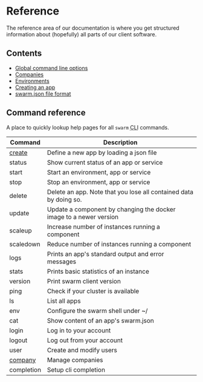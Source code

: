 # Reference

The reference area of our documentation is where you get structured information about (hopefully) all parts of our client software.

## Contents

 * [Global command line options](global-options/)
 * [Companies](companies/)
 * [Environments](env/)
 * [Creating an app](create/)
 * [swarm.json file format](swarm-json/)


## Command reference

A place to quickly lookup help pages for all `swarm` <abbr title="command line interface">CLI</abbr> commands.

Command                 | Description
----------------------- | -------------------------------
[create](create/)       | Define a new app by loading a json file
status                  | Show current status of an app or service
start                   | Start an environment, app or service
stop                    | Stop an environment, app or service
delete                  | Delete an app. Note that you lose all contained data by doing so.
update                  | Update a component by changing the docker image to a newer version
scaleup                 | Increase number of instances running a component
scaledown               | Reduce number of instances running a component
logs                    | Prints an app's standard output and error messages
stats                   | Prints basic statistics of an instance
version                 | Print swarm client version
ping                    | Check if your cluster is available
ls                      | List all apps
env                     | Configure the swarm shell under ~/
cat                     | Show content of an app's swarm.json
login                   | Log in to your account
logout                  | Log out from your account
user                    | Create and modify users
[company](companies/)   | Manage companies
completion              | Setup cli completion
